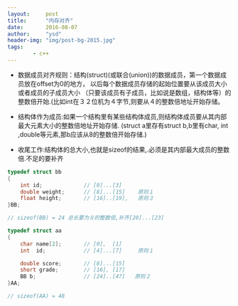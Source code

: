 ```yaml
---
layout:     post
title:      "内存对齐"
date:       2016-08-07
author:     "ysd"
header-img: "img/post-bg-2015.jpg"
tags:      
        - c++
---
```


- 数据成员对齐规则：结构(struct)(或联合(union))的数据成员，第一个数据成员放在offset为0的地方，
以后每个数据成员存储的起始位置要从该成员大小或者成员的子成员大小
（只要该成员有子成员，比如说是数组，结构体等）的整数倍开始.(比如int在３２位机为４字节,则要从４的整数倍地址开始存储。

- 结构体作为成员:如果一个结构里有某些结构体成员,则结构体成员要从其内部最大元素大小的整数倍地址开始存储.
(struct a里存有struct b,b里有char, int ,double等元素,那b应该从8的整数倍开始存储.)

- 收尾工作:结构体的总大小,也就是sizeof的结果,.必须是其内部最大成员的整数倍.不足的要补齐

```c++
typedef struct bb
{
    int id;             // [0]...[3]
    double weight;      // [8]...[15]    原则１
    float height;       // [16]..[19],   原则３　　　　　
}BB;

// sizeof(BB) = 24 总长要为８的整数倍,补齐[20]...[23]

typedef struct aa
{
    char name[2];       // [0],  [1]
    int  id;            // [4]...[7]     原则１

    double score;       // [8]...[15]
    short grade;        // [16], [17]
    BB b;               // [24]..[47]   原则２
}AA;

// sizeof(AA) = 48
```